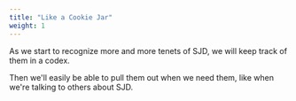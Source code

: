 ```yaml
---
title: "Like a Cookie Jar"
weight: 1
---
```


As we start to recognize more and more tenets of SJD, we will keep track of them in a codex.

Then we'll easily be able to pull them out when we need them, like when we're talking to others about SJD.
